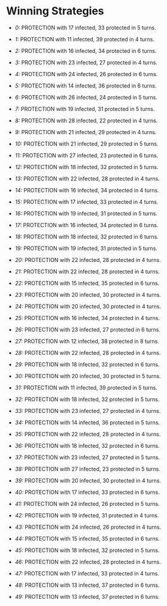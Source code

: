 # Winning Strategies

* _0:_ PROTECTION with 17 infected, 33 protected in 5 turns.


* _1:_ PROTECTION with 11 infected, 39 protected in 4 turns.


* _2:_ PROTECTION with 16 infected, 34 protected in 6 turns.


* _3:_ PROTECTION with 23 infected, 27 protected in 4 turns.


* _4:_ PROTECTION with 24 infected, 26 protected in 6 turns.


* _5:_ PROTECTION with 14 infected, 36 protected in 6 turns.


* _6:_ PROTECTION with 26 infected, 24 protected in 5 turns.


* _7:_ PROTECTION with 19 infected, 31 protected in 5 turns.


* _8:_ PROTECTION with 28 infected, 22 protected in 4 turns.


* _9:_ PROTECTION with 21 infected, 29 protected in 4 turns.


* _10:_ PROTECTION with 21 infected, 29 protected in 5 turns.


* _11:_ PROTECTION with 27 infected, 23 protected in 6 turns.


* _12:_ PROTECTION with 18 infected, 32 protected in 5 turns.


* _13:_ PROTECTION with 22 infected, 28 protected in 4 turns.


* _14:_ PROTECTION with 16 infected, 34 protected in 4 turns.


* _15:_ PROTECTION with 17 infected, 33 protected in 4 turns.


* _16:_ PROTECTION with 19 infected, 31 protected in 5 turns.


* _17:_ PROTECTION with 16 infected, 34 protected in 6 turns.


* _18:_ PROTECTION with 18 infected, 32 protected in 6 turns.


* _19:_ PROTECTION with 19 infected, 31 protected in 5 turns.


* _20:_ PROTECTION with 22 infected, 28 protected in 4 turns.


* _21:_ PROTECTION with 22 infected, 28 protected in 4 turns.


* _22:_ PROTECTION with 15 infected, 35 protected in 6 turns.


* _23:_ PROTECTION with 20 infected, 30 protected in 4 turns.


* _24:_ PROTECTION with 20 infected, 30 protected in 4 turns.


* _25:_ PROTECTION with 16 infected, 34 protected in 4 turns.


* _26:_ PROTECTION with 23 infected, 27 protected in 6 turns.


* _27:_ PROTECTION with 12 infected, 38 protected in 8 turns.


* _28:_ PROTECTION with 22 infected, 28 protected in 4 turns.


* _29:_ PROTECTION with 18 infected, 32 protected in 6 turns.


* _30:_ PROTECTION with 20 infected, 30 protected in 5 turns.


* _31:_ PROTECTION with 11 infected, 39 protected in 5 turns.


* _32:_ PROTECTION with 18 infected, 32 protected in 5 turns.


* _33:_ PROTECTION with 23 infected, 27 protected in 4 turns.


* _34:_ PROTECTION with 14 infected, 36 protected in 5 turns.


* _35:_ PROTECTION with 22 infected, 28 protected in 4 turns.


* _36:_ PROTECTION with 18 infected, 32 protected in 6 turns.


* _37:_ PROTECTION with 23 infected, 27 protected in 5 turns.


* _38:_ PROTECTION with 27 infected, 23 protected in 5 turns.


* _39:_ PROTECTION with 20 infected, 30 protected in 4 turns.


* _40:_ PROTECTION with 17 infected, 33 protected in 6 turns.


* _41:_ PROTECTION with 24 infected, 26 protected in 5 turns.


* _42:_ PROTECTION with 19 infected, 31 protected in 4 turns.


* _43:_ PROTECTION with 24 infected, 26 protected in 4 turns.


* _44:_ PROTECTION with 15 infected, 35 protected in 6 turns.


* _45:_ PROTECTION with 18 infected, 32 protected in 5 turns.


* _46:_ PROTECTION with 22 infected, 28 protected in 4 turns.


* _47:_ PROTECTION with 17 infected, 33 protected in 4 turns.


* _48:_ PROTECTION with 13 infected, 37 protected in 6 turns.


* _49:_ PROTECTION with 13 infected, 37 protected in 6 turns.


